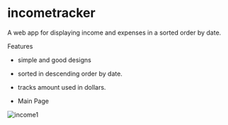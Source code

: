 # incometracker

A web app for displaying income and expenses in a sorted order by date.

 Features
 - simple and good designs
 - sorted in descending order by date.
 - tracks amount used in dollars.
 
 - Main Page
 
![income1](https://user-images.githubusercontent.com/55124189/134454566-1dfed84e-2a12-49b6-8a88-46de23a00d34.jpg)
